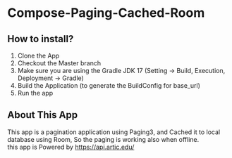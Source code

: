 # Compose-Paging-Cached-Room


## How to install?
1. Clone the App
2. Checkout the Master branch
3. Make sure you are using the Gradle JDK 17 (Setting -> Build, Execution, Deployment -> Gradle)
4. Build the Application (to generate the BuildConfig for base_url) 
5. Run the app


## About This App
This app is a pagination application using Paging3, and Cached it to local database using Room, So the paging is working also when offline.<br>
this app is Powered by https://api.artic.edu/
